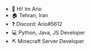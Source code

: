 - 👋 Hi! Im Ario
- 🏠 Tehran, Iran
- ❓ Discord: Ario#5612
- 💻 Python, Java, JS Developer
- ⛏️ Minecraft Server Developer
